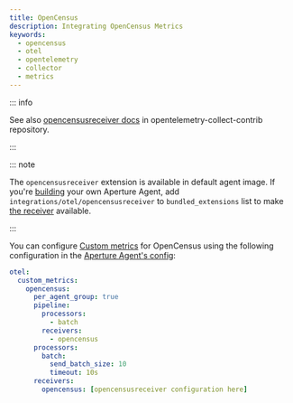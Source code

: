 ```yaml
---
title: OpenCensus
description: Integrating OpenCensus Metrics
keywords:
  - opencensus
  - otel
  - opentelemetry
  - collector
  - metrics
---
```


::: info

See also [opencensusreceiver docs][receiver] in opentelemetry-collect-contrib
repository.

:::

::: note

The `opencensusreceiver` extension is available in default agent image. If
you're [building][build] your own Aperture Agent, add
`integrations/otel/opencensusreceiver` to `bundled_extensions` list to make [the
receiver][receiver] available.

:::

You can configure [Custom metrics][custom-metrics] for OpenCensus using the
following configuration in the [Aperture Agent's config][agent-config]:

```yaml
otel:
  custom_metrics:
    opencensus:
      per_agent_group: true
      pipeline:
        processors:
          - batch
        receivers:
          - opencensus
      processors:
        batch:
          send_batch_size: 10
          timeout: 10s
      receivers:
        opencensus: [opencensusreceiver configuration here]
```

[build]: /reference/aperturectl/build/agent/agent.md
[receiver]:
  https://github.com/open-telemetry/opentelemetry-collector-contrib/tree/main/receiver/opencensusreceiver
[custom-metrics]: /reference/configuration/agent.md#custom-metrics-config
[agent-config]: /reference/configuration/agent.md#agent-o-t-e-l-config
